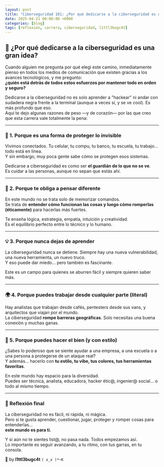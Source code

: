 ```yaml
---
layout: post
title: "Ciberseguridad 101: ¿Por qué dedicarse a la ciberseguridad es una gran idea?"
date: 2025-04-21 00:00:00 +0000
categories: [blog]
tags: [reflexión, carrera, ciberseguridad, l1ttl3bugc4t]
---
```


## 🧠 ¿Por qué dedicarse a la ciberseguridad es una gran idea?

Cuando alguien me pregunta por qué elegí este camino, inmediatamente pienso en todos los medios de comunicación que existen gracias a los avances tecnológicos, y me pregunto:  
**¿quién está detrás de todos estos esfuerzos por mantener todo en orden y seguro?**

Dedicarse a la ciberseguridad no es solo aprender a "hackear" ni andar con sudadera negra frente a la terminal (aunque a veces sí, y se ve cool). Es más profundo que eso.  
Aquí te dejo algunas razones de peso —y de corazón— por las que creo que esta carrera vale totalmente la pena:

---

### 🔐 1. Porque es una forma de proteger lo invisible

Vivimos conectados. Tu celular, tu compu, tu banco, tu escuela, tu trabajo… todo está en línea.  
Y sin embargo, muy poca gente sabe cómo se protegen esos sistemas.

Dedicarse a ciberseguridad es como ser **el guardián de lo que no se ve**.  
Es cuidar a las personas, aunque no sepan que estás ahí.

---

### 🧠 2. Porque te obliga a pensar diferente

En este mundo no se trata solo de memorizar comandos.  
Se trata de **entender cómo funcionan las cosas y luego cómo romperlas (éticamente)** para hacerlas más fuertes.

Te enseña lógica, estrategia, empatía, intuición y creatividad.  
Es el equilibrio perfecto entre lo técnico y lo humano.

---

### 💡 3. Porque nunca dejas de aprender

La ciberseguridad nunca se detiene. Siempre hay una nueva vulnerabilidad, una nueva herramienta, un nuevo truco.  
Y eso puede dar miedo… pero también es fascinante.

Este es un campo para quienes se aburren fácil y siempre quieren saber más.

---

### 🌍 4. Porque puedes trabajar desde cualquier parte (literal)

Hay analistas que trabajan desde cafés, pentesters desde sus vans, y arquitectos que viajan por el mundo.  
La ciberseguridad **rompe barreras geográficas**. Solo necesitas una buena conexión y muchas ganas.

---

### 👾 5. Porque puedes hacer el bien (y con estilo)

¿Sabes lo poderoso que se siente ayudar a una empresa, a una escuela o a una persona a protegerse de un ataque real?  
Y además… hacerlo con **tu estilo, tu vibe, tus colores, tus herramientas favoritas**.

En este mundo hay espacio para la diversidad.  
Puedes ser técnica, analista, educadora, hacker étic@, ingenier@ social… o todo al mismo tiempo.

---

### 💜 Reflexión final

La ciberseguridad no es fácil, ni rápida, ni mágica.  
Pero si te gusta aprender, cuestionar, jugar, proteger y romper cosas para entenderlas…  
**este mundo es para ti.**

Y si aún no te sientes list@, no pasa nada. Todos empezamos así.  
Lo importante es seguir avanzando, a tu ritmo, con tus garras, en tu consola.

👾 by **l1ttl3bugc4t**
`( x_x )*~K`
